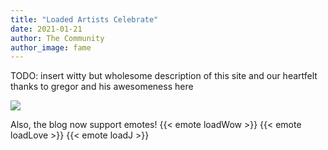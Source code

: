 ```yaml
---
title: "Loaded Artists Celebrate"
date: 2021-01-21
author: The Community
author_image: fame
---
```


TODO: insert witty but wholesome description of this site and our heartfelt thanks to gregor and his awesomeness here

[![](/news/images/hatguys-10-years_scaled.jpg)](/news/images/hatguys-10-years_HD.png)

Also, the blog now support emotes! {{< emote loadWow >}} {{< emote loadLove >}} {{< emote loadJ >}} 

